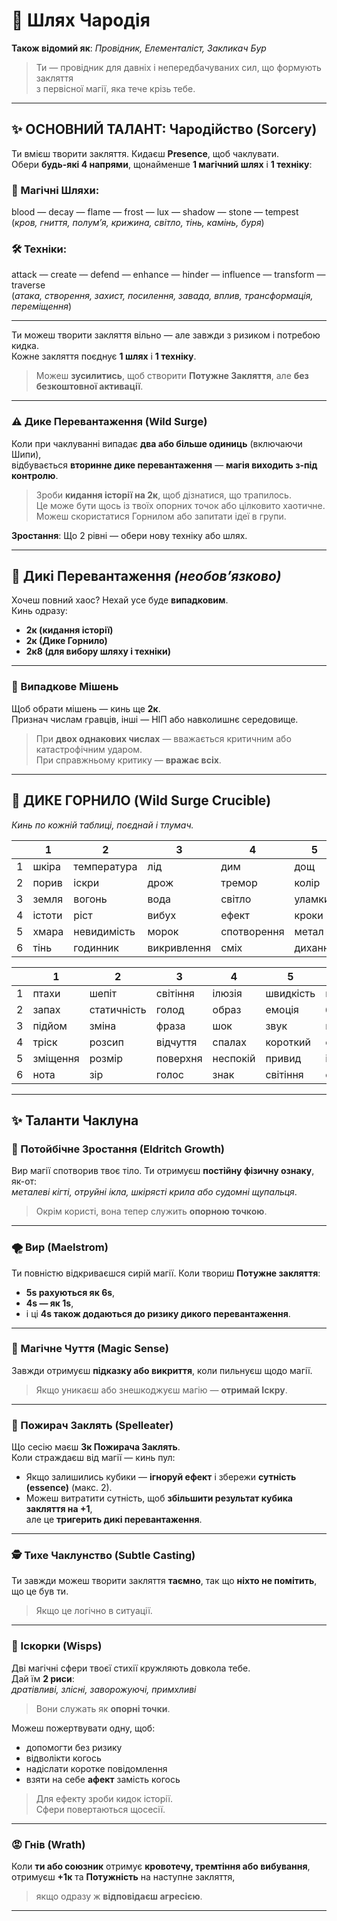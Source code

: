 # 🔮 Шлях Чародія

**Також відомий як**: *Провідник, Елементаліст, Закликач Бур*

> Ти — провідник для давніх і непередбачуваних сил, що формують закляття  
> з первісної магії, яка тече крізь тебе.

---

## ✨ ОСНОВНИЙ ТАЛАНТ: **Чародійство (Sorcery)**

Ти вмієш творити закляття. Кидаєш **Presence**, щоб чаклувати.  
Обери **будь-які 4 напрями**, щонайменше **1 магічний шлях** і **1 техніку**:

### 🧭 Магічні Шляхи:
blood — decay — flame — frost — lux — shadow — stone — tempest  
(*кров, гниття, полум’я, крижина, світло, тінь, камінь, буря*)

### 🛠️ Техніки:
attack — create — defend — enhance — hinder — influence — transform — traverse  
(*атака, створення, захист, посилення, завада, вплив, трансформація, переміщення*)

---

Ти можеш творити закляття вільно — але завжди з ризиком і потребою кидка.  
Кожне закляття поєднує **1 шлях** і **1 техніку**.

> Можеш **зусилитись**, щоб створити **Потужне Закляття**, але **без безкоштовної активації**.

---

### ⚠️ Дике Перевантаження (Wild Surge)

Коли при чаклуванні випадає **два або більше одиниць** (включаючи Шипи),  
відбувається **вторинне дике перевантаження** — **магія виходить з-під контролю**.

> Зроби **кидання історії на 2к**, щоб дізнатися, що трапилось.  
> Це може бути щось із твоїх опорних точок або цілковито хаотичне.  
> Можеш скористатися Горнилом або запитати ідеї в групи.

**Зростання**: Що 2 рівні — обери нову техніку або шлях.

---

## 🎲 Дикі Перевантаження *(необов’язково)*

Хочеш повний хаос? Нехай усе буде **випадковим**.  
Кинь одразу:  
- **2к (кидання історії)**  
- **2к (Дике Горнило)**  
- **2к8 (для вибору шляху і техніки)**

---

### 🎯 Випадкове Мішень

Щоб обрати мішень — кинь ще **2к**.  
Признач числам гравців, інші — НІП або навколишнє середовище.

> При **двох однакових числах** — вважається критичним або катастрофічним ударом.  
> При справжньому критику — **вражає всіх**.

---

## 🧪 ДИКЕ ГОРНИЛО (Wild Surge Crucible)  
*Кинь по кожній таблиці, поєднай і тлумач.*

|     | 1            | 2             | 3            | 4              | 5           | 6            |
|-----|--------------|---------------|--------------|----------------|-------------|--------------|
| 1   | шкіра        | температура   | лід          | дим            | дощ         | блискавка    |
| 2   | порив        | іскри         | дрож         | тремор         | колір       | запах        |
| 3   | земля        | вогонь        | вода         | світло         | уламки      | мерехтіння   |
| 4   | істоти       | ріст          | вибух        | ефект          | кроки       | левітація    |
| 5   | хмара        | невидимість   | морок        | спотворення    | метал       | око          |
| 6   | тінь         | годинник      | викривлення  | сміх           | дихання     | гул          |

|     | 1            | 2             | 3            | 4              | 5           | 6            |
|-----|--------------|---------------|--------------|----------------|-------------|--------------|
| 1   | птахи        | шепіт         | світіння     | ілюзія         | швидкість   | вихор        |
| 2   | запах        | статичність   | голод        | образ          | емоція      | блиск        |
| 3   | підйом       | зміна         | фраза        | шок            | звук        | відлуння     |
| 4   | тріск        | розсип        | відчуття     | спалах         | короткий    | сяйво        |
| 5   | зміщення     | розмір        | поверхня     | неспокій       | привид      | іскра        |
| 6   | нота         | зір           | голос        | знак           | світіння    | сліпота      |

---

## ✨ Таланти Чаклуна

### 🌱 Потойбічне Зростання (Eldritch Growth)  
Вир магії спотворив твоє тіло. Ти отримуєш **постійну фізичну ознаку**, як-от:  
*металеві кігті, отруйні ікла, шкірясті крила або судомні щупальця*.  
> Окрім користі, вона тепер служить **опорною точкою**.

---

### 🌪️ Вир (Maelstrom)  
Ти повністю відкриваєшся сирій магії. Коли твориш **Потужне закляття**:  
- **5s рахуються як 6s**,  
- **4s — як 1s**,  
- і ці **4s також додаються до ризику дикого перевантаження**.

---

### 🧲 Магічне Чуття (Magic Sense)  
Завжди отримуєш **підказку або викриття**, коли пильнуєш щодо магії.  
> Якщо уникаєш або знешкоджуєш магію — **отримай Іскру**.

---

### 🧃 Пожирач Заклять (Spelleater)  
Що сесію маєш **3к Пожирача Заклять**.  
Коли страждаєш від магії — кинь пул:

- Якщо залишились кубики — **ігноруй ефект** і збережи **сутність (essence)** (макс. 2).
- Можеш витратити сутність, щоб **збільшити результат кубика закляття на +1**,  
  але це **тригерить дикі перевантаження**.

---

### 🕵️ Тихе Чаклунство (Subtle Casting)  
Ти завжди можеш творити закляття **таємно**, так що **ніхто не помітить**, що це був ти.  
> Якщо це логічно в ситуації.

---

### 💫 Іскорки (Wisps)  
Дві магічні сфери твоєї стихії кружляють довкола тебе.  
Дай їм **2 риси**:  
*дратівливі, злісні, заворожуючі, примхливі*  
> Вони служать як **опорні точки**.

Можеш пожертвувати одну, щоб:  
- допомогти без ризику  
- відволікти когось  
- надіслати коротке повідомлення  
- взяти на себе **афект** замість когось

> Для ефекту зроби кидок історії.  
> Сфери повертаються щосесії.

---

### 😡 Гнів (Wrath)  
Коли **ти або союзник** отримує **кровотечу, тремтіння або вибування**,  
отримуєш **+1к** та **Потужність** на наступне закляття,  
> якщо одразу ж **відповідаєш агресією**.

---

